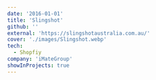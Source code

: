 ```yaml
---
date: '2016-01-01'
title: 'Slingshot'
github: ''
external: 'https://slingshotaustralia.com.au/'
cover: './images/Slingshot.webp'
tech:
  - Shopfiy
company: 'iMateGroup'
showInProjects: true
---
```


